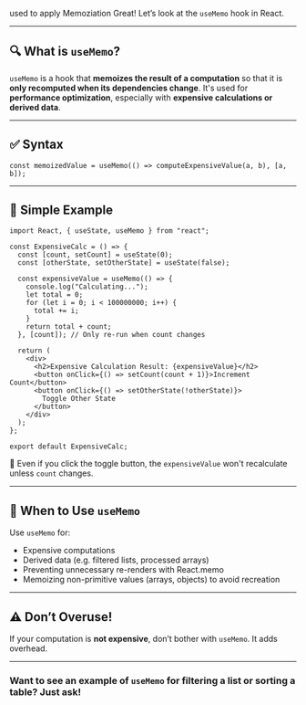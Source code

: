 used to apply Memoziation
Great! Let’s look at the `useMemo` hook in React.

---

## 🔍 What is `useMemo`?

`useMemo` is a hook that **memoizes the result of a computation** so that it is **only recomputed when its dependencies change**. It's used for **performance optimization**, especially with **expensive calculations or derived data**.

---

## ✅ Syntax

```tsx
const memoizedValue = useMemo(() => computeExpensiveValue(a, b), [a, b]);
```

---

## 🧪 Simple Example

```tsx
import React, { useState, useMemo } from "react";

const ExpensiveCalc = () => {
  const [count, setCount] = useState(0);
  const [otherState, setOtherState] = useState(false);

  const expensiveValue = useMemo(() => {
    console.log("Calculating...");
    let total = 0;
    for (let i = 0; i < 100000000; i++) {
      total += i;
    }
    return total + count;
  }, [count]); // Only re-run when count changes

  return (
    <div>
      <h2>Expensive Calculation Result: {expensiveValue}</h2>
      <button onClick={() => setCount(count + 1)}>Increment Count</button>
      <button onClick={() => setOtherState(!otherState)}>
        Toggle Other State
      </button>
    </div>
  );
};

export default ExpensiveCalc;
```

🧠 Even if you click the toggle button, the `expensiveValue` won't recalculate unless `count` changes.

---

## 🧠 When to Use `useMemo`

Use `useMemo` for:

- Expensive computations
- Derived data (e.g. filtered lists, processed arrays)
- Preventing unnecessary re-renders with React.memo
- Memoizing non-primitive values (arrays, objects) to avoid recreation

---

## ⚠️ Don’t Overuse!

If your computation is **not expensive**, don’t bother with `useMemo`. It adds overhead.

---

### Want to see an example of `useMemo` for filtering a list or sorting a table? Just ask!
